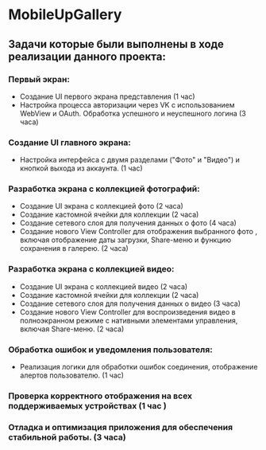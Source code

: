 # MobileUpGallery

## Задачи которые были выполнены в ходе реализации данного проекта:

###  Первый экран:
- Создание UI первого экрана представления (1 час)
- Настройка процесса авторизации через VK с использованием WebView и OAuth. Обработка успешного и неуспешного логина (3 часа)

###  Создание UI главного экрана:
- Настройка интерфейса с двумя разделами ("Фото" и "Видео") и кнопкой выхода из аккаунта. (1 час)

### Разработка экрана с коллекцией фотографий:

- Создание UI экрана с коллекцией фото (2 часа)
- Создание кастомной ячейки для коллекции (2 часа)
- Создание сетевого слоя для получения данных о фото (4 часа)
-  Создание нового View Controller для отображения выбранного фото , включая отображение даты загрузки, Share-меню и функцию сохранения в галерею. (2 часа)

### Разработка экрана с коллекцией видео:

- Создание UI экрана с коллекцией видео (2 часа)
- Создание кастомной ячейки для коллекции (2 часа)
- Создание сетевого слоя для получения данных о видео (3 часа)
- Создание нового View Controller для воспроизведения видео в полноэкранном режиме с нативными элементами управления, включая Share-меню. (2 часа)

### Обработка ошибок и уведомления пользователя:
- Реализация логики для обработки ошибок соединения, отображение алертов пользователю. (1 час)

### Проверка корректного отображения на всех поддерживаемых устройствах (1 час ) 

### Отладка и оптимизация приложения для обеспечения стабильной работы. (3 часа)
